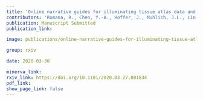 ```yaml
---
title: 'Online narrative guides for illuminating tissue atlas data and digital pathology images.'
contributors: 'Rumana, R., Chen, Y.-A., Hoffer, J., Muhlich, J.L., Lin, J.-R., Krueger, R., Pfister, H., Mitchell, R., Santagata, S., & Sorger, P. K. (2020).'
publication: Manuscript Submitted
publication_link:

image: publications/online-narrative-guides-for-illuminating-tissue-atlas-data-and-digital-pathology-images.PNG

group: rxiv

date: 2020-03-30

minerva_link:
rxiv_link: https://doi.org/10.1101/2020.03.27.001834
pdf_link:
show_page_link: false
---
```

